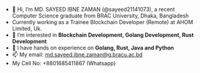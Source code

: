 - 👋 Hi, I’m MD. SAYEED IBNE ZAMAN (@sayeed21141073), a recent Computer Science graduate from BRAC University, Dhaka, Bangladesh
- Currently working as a Trainee Blockchain Developer (Remote) at AHOM Limited, Uk.
- 👀 I’m interested in **Blockchain Development, Golang Development, Rust Development**
- 🌱 I have hands on experience on **Golang, Rust, Java and Python**
- 📫 My email: md.sayeed.ibne.zaman@g.bracu.ac.bd
- My Cell No: +8801685411867 (Whatsapp)


<!---
sayeed21141073/sayeed21141073 is a ✨ special ✨ repository because its `README.md` (this file) appears on your GitHub profile.
You can click the Preview link to take a look at your changes.
--->
